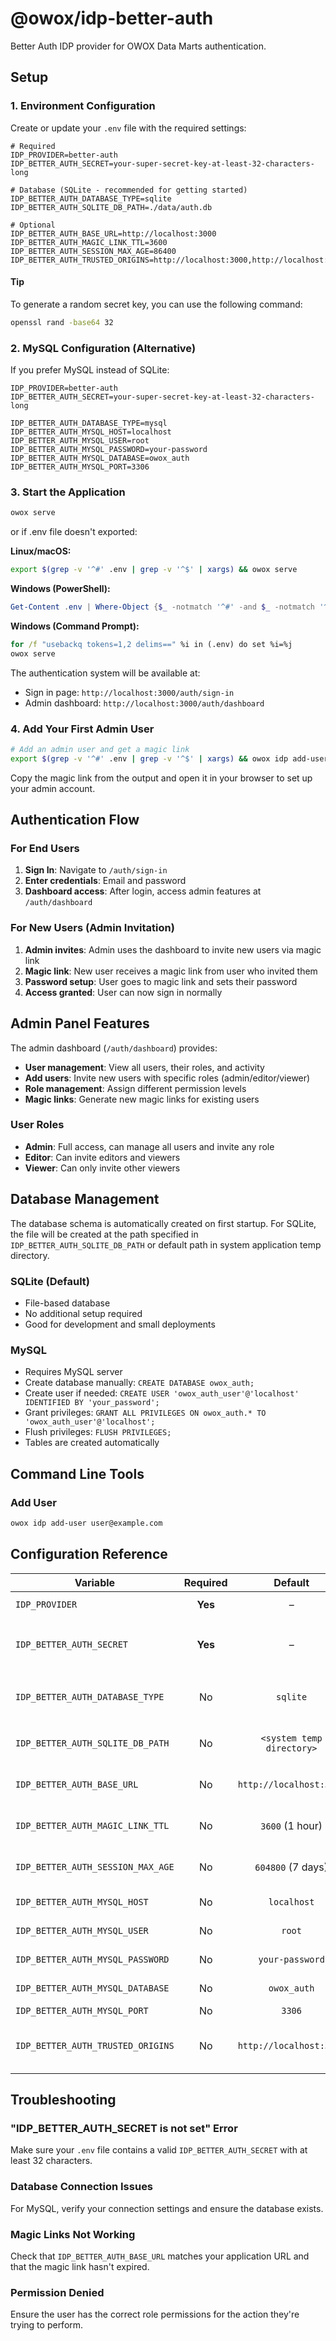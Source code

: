 # @owox/idp-better-auth

Better Auth IDP provider for OWOX Data Marts authentication.

## Setup

### 1. Environment Configuration

Create or update your `.env` file with the required settings:

```env
# Required
IDP_PROVIDER=better-auth
IDP_BETTER_AUTH_SECRET=your-super-secret-key-at-least-32-characters-long

# Database (SQLite - recommended for getting started)
IDP_BETTER_AUTH_DATABASE_TYPE=sqlite
IDP_BETTER_AUTH_SQLITE_DB_PATH=./data/auth.db

# Optional
IDP_BETTER_AUTH_BASE_URL=http://localhost:3000
IDP_BETTER_AUTH_MAGIC_LINK_TTL=3600
IDP_BETTER_AUTH_SESSION_MAX_AGE=86400
IDP_BETTER_AUTH_TRUSTED_ORIGINS=http://localhost:3000,http://localhost:3001
```

#### Tip

To generate a random secret key, you can use the following command:

```bash
openssl rand -base64 32
```

### 2. MySQL Configuration (Alternative)

If you prefer MySQL instead of SQLite:

```env
IDP_PROVIDER=better-auth
IDP_BETTER_AUTH_SECRET=your-super-secret-key-at-least-32-characters-long

IDP_BETTER_AUTH_DATABASE_TYPE=mysql
IDP_BETTER_AUTH_MYSQL_HOST=localhost
IDP_BETTER_AUTH_MYSQL_USER=root
IDP_BETTER_AUTH_MYSQL_PASSWORD=your-password
IDP_BETTER_AUTH_MYSQL_DATABASE=owox_auth
IDP_BETTER_AUTH_MYSQL_PORT=3306
```

### 3. Start the Application

```bash
owox serve
```

or if .env file doesn't exported:

**Linux/macOS:**

```bash
export $(grep -v '^#' .env | grep -v '^$' | xargs) && owox serve
```

**Windows (PowerShell):**

```powershell
Get-Content .env | Where-Object {$_ -notmatch '^#' -and $_ -notmatch '^$'} | ForEach-Object {$name, $value = $_.split('=', 2); Set-Variable -Name $name -Value $value}; owox serve
```

**Windows (Command Prompt):**

```cmd
for /f "usebackq tokens=1,2 delims==" %i in (.env) do set %i=%j
owox serve
```

The authentication system will be available at:

- Sign in page: `http://localhost:3000/auth/sign-in`
- Admin dashboard: `http://localhost:3000/auth/dashboard`

### 4. Add Your First Admin User

```bash
# Add an admin user and get a magic link
export $(grep -v '^#' .env | grep -v '^$' | xargs) && owox idp add-user admin@yourdomain.com
```

Copy the magic link from the output and open it in your browser to set up your admin account.

## Authentication Flow

### For End Users

1. **Sign In**: Navigate to `/auth/sign-in`
2. **Enter credentials**: Email and password
3. **Dashboard access**: After login, access admin features at `/auth/dashboard`

### For New Users (Admin Invitation)

1. **Admin invites**: Admin uses the dashboard to invite new users via magic link
2. **Magic link**: New user receives a magic link from user who invited them
3. **Password setup**: User goes to magic link and sets their password
4. **Access granted**: User can now sign in normally

## Admin Panel Features

The admin dashboard (`/auth/dashboard`) provides:

- **User management**: View all users, their roles, and activity
- **Add users**: Invite new users with specific roles (admin/editor/viewer)
- **Role management**: Assign different permission levels
- **Magic links**: Generate new magic links for existing users

### User Roles

- **Admin**: Full access, can manage all users and invite any role
- **Editor**: Can invite editors and viewers
- **Viewer**: Can only invite other viewers

## Database Management

The database schema is automatically created on first startup. For SQLite, the file will be created at the path specified in `IDP_BETTER_AUTH_SQLITE_DB_PATH` or default path in system application temp directory.

### SQLite (Default)

- File-based database
- No additional setup required
- Good for development and small deployments

### MySQL

- Requires MySQL server
- Create database manually: `CREATE DATABASE owox_auth;`
- Create user if needed: `CREATE USER 'owox_auth_user'@'localhost' IDENTIFIED BY 'your_password';`
- Grant privileges: `GRANT ALL PRIVILEGES ON owox_auth.* TO 'owox_auth_user'@'localhost';`
- Flush privileges: `FLUSH PRIVILEGES;`
- Tables are created automatically

## Command Line Tools

### Add User

```bash
owox idp add-user user@example.com
```

## Configuration Reference

| Variable                          | Required |          Default          | Description                                 |
| --------------------------------- | :------: | :-----------------------: | ------------------------------------------- |
| `IDP_PROVIDER`                    | **Yes**  |             –             | Set to `better-auth`                        |
| `IDP_BETTER_AUTH_SECRET`          | **Yes**  |             –             | Secret key for signing (min. 32 characters) |
| `IDP_BETTER_AUTH_DATABASE_TYPE`   |    No    |         `sqlite`          | Database type: `sqlite` or `mysql`          |
| `IDP_BETTER_AUTH_SQLITE_DB_PATH`  |    No    | `<system temp directory>` | SQLite database file path                   |
| `IDP_BETTER_AUTH_BASE_URL`        |    No    |  `http://localhost:3000`  | Base URL for magic links                    |
| `IDP_BETTER_AUTH_MAGIC_LINK_TTL`  |    No    |      `3600` (1 hour)      | Magic link expiration (seconds)             |
| `IDP_BETTER_AUTH_SESSION_MAX_AGE` |    No    |     `604800` (7 days)     | Session duration (seconds)                  |
| `IDP_BETTER_AUTH_MYSQL_HOST`      |    No    |        `localhost`        | MySQL host                                  |
| `IDP_BETTER_AUTH_MYSQL_USER`      |    No    |          `root`           | MySQL user                                  |
| `IDP_BETTER_AUTH_MYSQL_PASSWORD`  |    No    |      `your-password`      | MySQL password                              |
| `IDP_BETTER_AUTH_MYSQL_DATABASE`  |    No    |        `owox_auth`        | MySQL database                              |
| `IDP_BETTER_AUTH_MYSQL_PORT`      |    No    |          `3306`           | MySQL port                                  |
| `IDP_BETTER_AUTH_TRUSTED_ORIGINS` |    No    |  `http://localhost:3000`  | Trusted origins for auth service            |

## Troubleshooting

### "IDP_BETTER_AUTH_SECRET is not set" Error

Make sure your `.env` file contains a valid `IDP_BETTER_AUTH_SECRET` with at least 32 characters.

### Database Connection Issues

For MySQL, verify your connection settings and ensure the database exists.

### Magic Links Not Working

Check that `IDP_BETTER_AUTH_BASE_URL` matches your application URL and that the magic link hasn't expired.

### Permission Denied

Ensure the user has the correct role permissions for the action they're trying to perform.
